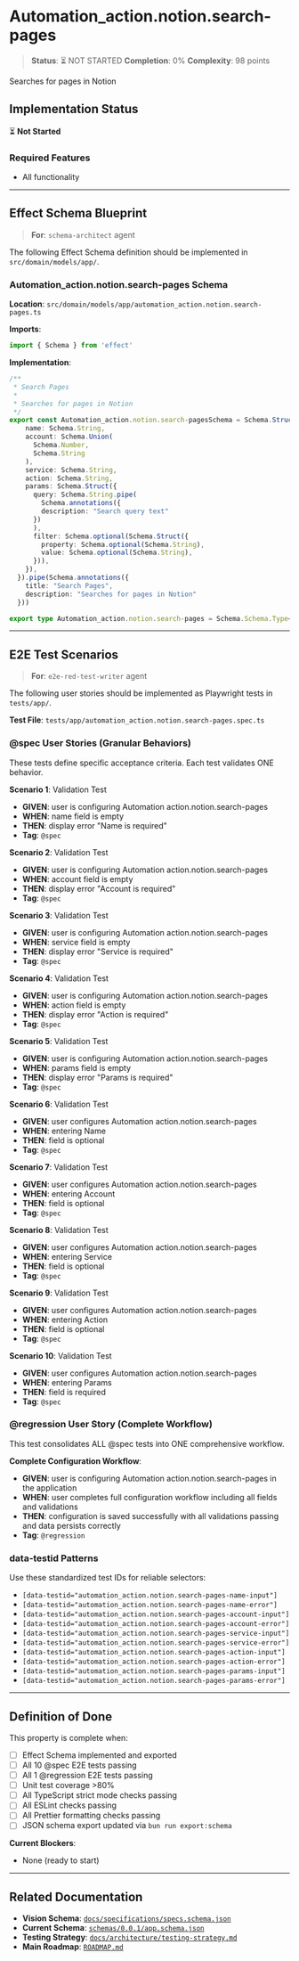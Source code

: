 # Automation_action.notion.search-pages

> **Status**: ⏳ NOT STARTED
> **Completion**: 0%
> **Complexity**: 98 points

Searches for pages in Notion

## Implementation Status

⏳ **Not Started**

### Required Features

- All functionality

---

## Effect Schema Blueprint

> **For**: `schema-architect` agent

The following Effect Schema definition should be implemented in `src/domain/models/app/`.

### Automation_action.notion.search-pages Schema

**Location**: `src/domain/models/app/automation_action.notion.search-pages.ts`

**Imports**:

```typescript
import { Schema } from 'effect'
```

**Implementation**:

```typescript
/**
 * Search Pages
 *
 * Searches for pages in Notion
 */
export const Automation_action.notion.search-pagesSchema = Schema.Struct({
    name: Schema.String,
    account: Schema.Union(
      Schema.Number,
      Schema.String
    ),
    service: Schema.String,
    action: Schema.String,
    params: Schema.Struct({
      query: Schema.String.pipe(
        Schema.annotations({
        description: "Search query text"
      })
      ),
      filter: Schema.optional(Schema.Struct({
        property: Schema.optional(Schema.String),
        value: Schema.optional(Schema.String),
      })),
    }),
  }).pipe(Schema.annotations({
    title: "Search Pages",
    description: "Searches for pages in Notion"
  }))

export type Automation_action.notion.search-pages = Schema.Schema.Type<typeof Automation_action.notion.search-pagesSchema>
```

---

## E2E Test Scenarios

> **For**: `e2e-red-test-writer` agent

The following user stories should be implemented as Playwright tests in `tests/app/`.

**Test File**: `tests/app/automation_action.notion.search-pages.spec.ts`

### @spec User Stories (Granular Behaviors)

These tests define specific acceptance criteria. Each test validates ONE behavior.

**Scenario 1**: Validation Test

- **GIVEN**: user is configuring Automation action.notion.search-pages
- **WHEN**: name field is empty
- **THEN**: display error "Name is required"
- **Tag**: `@spec`

**Scenario 2**: Validation Test

- **GIVEN**: user is configuring Automation action.notion.search-pages
- **WHEN**: account field is empty
- **THEN**: display error "Account is required"
- **Tag**: `@spec`

**Scenario 3**: Validation Test

- **GIVEN**: user is configuring Automation action.notion.search-pages
- **WHEN**: service field is empty
- **THEN**: display error "Service is required"
- **Tag**: `@spec`

**Scenario 4**: Validation Test

- **GIVEN**: user is configuring Automation action.notion.search-pages
- **WHEN**: action field is empty
- **THEN**: display error "Action is required"
- **Tag**: `@spec`

**Scenario 5**: Validation Test

- **GIVEN**: user is configuring Automation action.notion.search-pages
- **WHEN**: params field is empty
- **THEN**: display error "Params is required"
- **Tag**: `@spec`

**Scenario 6**: Validation Test

- **GIVEN**: user configures Automation action.notion.search-pages
- **WHEN**: entering Name
- **THEN**: field is optional
- **Tag**: `@spec`

**Scenario 7**: Validation Test

- **GIVEN**: user configures Automation action.notion.search-pages
- **WHEN**: entering Account
- **THEN**: field is optional
- **Tag**: `@spec`

**Scenario 8**: Validation Test

- **GIVEN**: user configures Automation action.notion.search-pages
- **WHEN**: entering Service
- **THEN**: field is optional
- **Tag**: `@spec`

**Scenario 9**: Validation Test

- **GIVEN**: user configures Automation action.notion.search-pages
- **WHEN**: entering Action
- **THEN**: field is optional
- **Tag**: `@spec`

**Scenario 10**: Validation Test

- **GIVEN**: user configures Automation action.notion.search-pages
- **WHEN**: entering Params
- **THEN**: field is required
- **Tag**: `@spec`

### @regression User Story (Complete Workflow)

This test consolidates ALL @spec tests into ONE comprehensive workflow.

**Complete Configuration Workflow**:

- **GIVEN**: user is configuring Automation action.notion.search-pages in the application
- **WHEN**: user completes full configuration workflow including all fields and validations
- **THEN**: configuration is saved successfully with all validations passing and data persists correctly
- **Tag**: `@regression`

### data-testid Patterns

Use these standardized test IDs for reliable selectors:

- `[data-testid="automation_action.notion.search-pages-name-input"]`
- `[data-testid="automation_action.notion.search-pages-name-error"]`
- `[data-testid="automation_action.notion.search-pages-account-input"]`
- `[data-testid="automation_action.notion.search-pages-account-error"]`
- `[data-testid="automation_action.notion.search-pages-service-input"]`
- `[data-testid="automation_action.notion.search-pages-service-error"]`
- `[data-testid="automation_action.notion.search-pages-action-input"]`
- `[data-testid="automation_action.notion.search-pages-action-error"]`
- `[data-testid="automation_action.notion.search-pages-params-input"]`
- `[data-testid="automation_action.notion.search-pages-params-error"]`

---

## Definition of Done

This property is complete when:

- [ ] Effect Schema implemented and exported
- [ ] All 10 @spec E2E tests passing
- [ ] All 1 @regression E2E tests passing
- [ ] Unit test coverage >80%
- [ ] All TypeScript strict mode checks passing
- [ ] All ESLint checks passing
- [ ] All Prettier formatting checks passing
- [ ] JSON schema export updated via `bun run export:schema`

**Current Blockers**:

- None (ready to start)

---

## Related Documentation

- **Vision Schema**: [`docs/specifications/specs.schema.json`](../specs.schema.json)
- **Current Schema**: [`schemas/0.0.1/app.schema.json`](../../schemas/0.0.1/app.schema.json)
- **Testing Strategy**: [`docs/architecture/testing-strategy.md`](../../architecture/testing-strategy.md)
- **Main Roadmap**: [`ROADMAP.md`](../../../ROADMAP.md)
